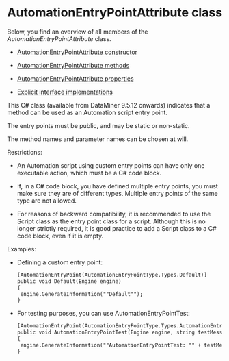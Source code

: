 # AutomationEntryPointAttribute class

Below, you find an overview of all members of the *AutomationEntryPointAttribute* class.

- [AutomationEntryPointAttribute constructor](AutomationEntryPointAttribute_constructor.md)

- [AutomationEntryPointAttribute methods](AutomationEntryPointAttribute_methods.md)

- [AutomationEntryPointAttribute properties](AutomationEntryPointAttribute_properties.md)

- [Explicit interface implementations](Explicit_interface_implementations.md)

This C# class (available from DataMiner 9.5.12 onwards) indicates that a method can be used as an Automation script entry point.

The entry points must be public, and may be static or non-static.

The method names and parameter names can be chosen at will.

Restrictions:

- An Automation script using custom entry points can have only one executable action, which must be a C# code block.

- If, in a C# code block, you have defined multiple entry points, you must make sure they are of different types. Multiple entry points of the same type are not allowed.

- For reasons of backward compatibility, it is recommended to use the Script class as the entry point class for a script. Although this is no longer strictly required, it is good practice to add a Script class to a C# code block, even if it is empty.

Examples:

- Defining a custom entry point:

    ```txt
    [AutomationEntryPoint(AutomationEntryPointType.Types.Default)]
    public void Default(Engine engine)
    {
     engine.GenerateInformation(""Default"");
    }
    ```

- For testing purposes, you can use AutomationEntryPointTest:

    ```txt
    [AutomationEntryPoint(AutomationEntryPointType.Types.AutomationEntryPointTest)]
    public void AutomationEntryPointTest(Engine engine, string testMessage, List<int> testIntList)
    {
     engine.GenerateInformation(""AutomationEntryPointTest: "" + testMessage + "" "" + string.Join("", "", testIntList.ToArray()));
    }
    ```
